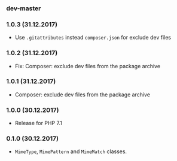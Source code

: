 ### dev-master

### 1.0.3 (31.12.2017)

* Use `.gitattributes` instead `composer.json` for exclude dev files

### 1.0.2 (31.12.2017)

* Fix: Composer: exclude dev files from the package archive

### 1.0.1 (31.12.2017)

* Composer: exclude dev files from the package archive

### 1.0.0 (30.12.2017)

* Release for PHP 7.1

### 0.1.0 (30.12.2017)

* `MimeType`, `MimePattern` and `MimeMatch` classes.

